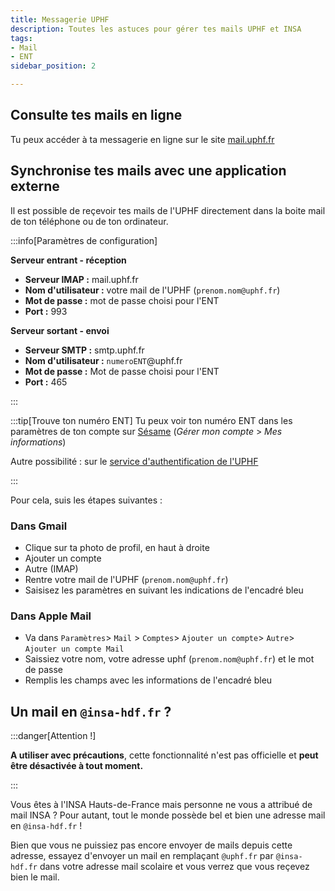 ```yaml
---
title: Messagerie UPHF
description: Toutes les astuces pour gérer tes mails UPHF et INSA 
tags:
- Mail
- ENT
sidebar_position: 2

---
```



## Consulte tes mails en ligne

Tu peux accéder à ta messagerie en ligne sur le site [mail.uphf.fr](https://mail.uphf.fr)

## Synchronise tes mails avec une application externe
Il est possible de reçevoir tes mails de l'UPHF directement dans la boite mail de ton téléphone ou de ton ordinateur.

:::info[Paramètres de configuration]

**Serveur entrant - réception**
- **Serveur IMAP :** mail.uphf.fr
- **Nom d'utilisateur :** votre mail de l'UPHF (`prenom.nom@uphf.fr`)
- **Mot de passe :** mot de passe choisi pour l'ENT
- **Port :** 993

**Serveur sortant - envoi**
- **Serveur SMTP :** smtp.uphf.fr
- **Nom d'utilisateur :** `numeroENT`@uphf.fr
- **Mot de passe :** Mot de passe choisi pour l'ENT
- **Port :** 465

:::

:::tip[Trouve ton numéro ENT]
Tu peux voir ton numéro ENT dans les paramètres de ton compte sur [Sésame](https://sesame.uphf.fr) (*Gérer mon compte* > *Mes informations*)

Autre possibilité : sur le [service d'authentification de l'UPHF](https://cas.uphf.fr)

:::

Pour cela, suis les étapes suivantes : 
### Dans Gmail
- Clique sur ta photo de profil, en haut à droite
- Ajouter un compte
- Autre (IMAP)
- Rentre votre mail de l'UPHF (`prenom.nom@uphf.fr`)
- Saisisez les paramètres en suivant les indications de l'encadré bleu

### Dans Apple Mail
- Va dans `Paramètres`> `Mail` > `Comptes`> `Ajouter un compte`> `Autre`> `Ajouter un compte Mail`
- Saissiez votre nom, votre adresse uphf (`prenom.nom@uphf.fr`) et le mot de passe
- Remplis les champs avec les informations de l'encadré bleu


## Un mail en `@insa-hdf.fr` ?
:::danger[Attention !]

 **A utiliser avec précautions**, cette fonctionnalité n'est pas officielle et **peut être désactivée à tout moment.**

 :::

Vous êtes à l'INSA Hauts-de-France mais personne ne vous a attribué de mail INSA ? 
Pour autant, tout le monde possède bel et bien une adresse mail en `@insa-hdf.fr` !

Bien que vous ne puissiez pas encore envoyer de mails depuis cette adresse, essayez d'envoyer un mail en remplaçant  `@uphf.fr` par `@insa-hdf.fr` dans votre adresse mail scolaire et vous verrez que vous reçevez bien le mail.


